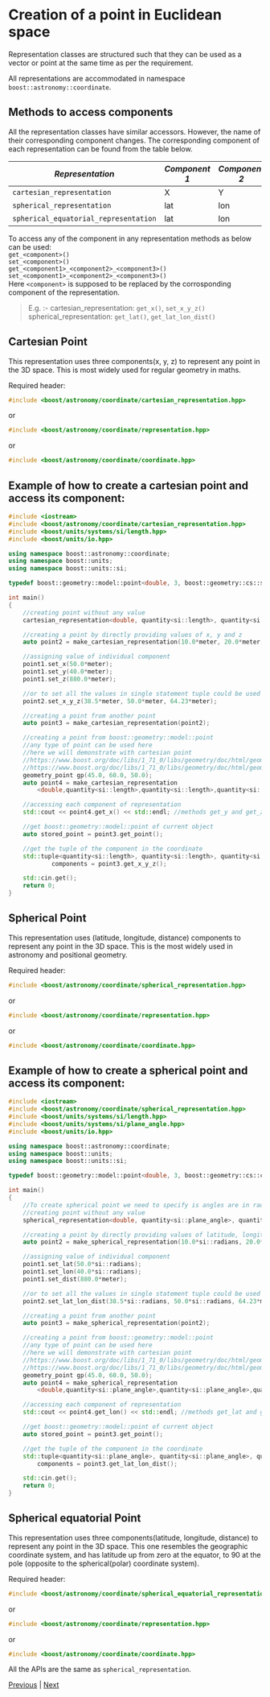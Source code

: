 # Creation of a point in Euclidean space

Representation classes are structured such that they can be used as a vector or point at the same time as per the requirement.

All representations are accommodated in namespace `boost::astronomy::coordinate`.

## Methods to access components
All the representation classes have similar accessors. However, the name of their corresponding component changes. The corresponding component of each representation can be found from the table below.

| *Representation*                      | *Component 1* | *Component 2* | *Component 3*
|---------------------------------------|---------------|---------------|---
| `cartesian_representation`            | X             | Y             | Z
| `spherical_representation`            | lat           | lon           | dist
| `spherical_equatorial_representation` | lat           | lon           | dist

To access any of the component in any representation methods as below can be used:<br>
`get_<component>()`<br>
`set_<component>()`<br>
`get_<component1>_<component2>_<component3>()`<br>
`set_<component1>_<component2>_<component3>()`<br>
Here `<component>` is supposed to be replaced by the corrosponding component of the representation.<br>
>E.g. :- cartesian_representation: `get_x()`, `set_x_y_z()`<br>
spherical_representation: `get_lat()`, `get_lat_lon_dist()`

## Cartesian Point
This representation uses three components(x, y, z) to represent any point in the 3D space. This is most widely used for regular geometry in maths.

Required header:
```c++
#include <boost/astronomy/coordinate/cartesian_representation.hpp>
```
or
```c++
#include <boost/astronomy/coordinate/representation.hpp>
```
or
```c++
#include <boost/astronomy/coordinate/coordinate.hpp>
```
## Example of how to create a cartesian point and access its component:
```c++
#include <iostream>
#include <boost/astronomy/coordinate/cartesian_representation.hpp>
#include <boost/units/systems/si/length.hpp>
#include <boost/units/io.hpp>

using namespace boost::astronomy::coordinate;
using namespace boost::units;
using namespace boost::units::si;

typedef boost::geometry::model::point<double, 3, boost::geometry::cs::spherical<boost::geometry::degree>> geometry_point;

int main()
{
    //creating point without any value
    cartesian_representation<double, quantity<si::length>, quantity<si::length>, quantity<si::length>> point1;

    //creating a point by directly providing values of x, y and z
    auto point2 = make_cartesian_representation(10.0*meter, 20.0*meter, 30.0*meter);

    //assigning value of individual component
    point1.set_x(50.0*meter);
    point1.set_y(40.0*meter);
    point1.set_z(880.0*meter);

    //or to set all the values in single statement tuple could be used as follow
    point2.set_x_y_z(38.5*meter, 50.0*meter, 64.23*meter);

    //creating a point from another point
    auto point3 = make_cartesian_representation(point2);

    //creating a point from boost::geometry::model::point
    //any type of point can be used here 
    //here we will demonstrate with cartesian point
    //https://www.boost.org/doc/libs/1_71_0/libs/geometry/doc/html/geometry/reference/models/model_point.html
    //https://www.boost.org/doc/libs/1_71_0/libs/geometry/doc/html/geometry/reference/cs.html
    geometry_point gp(45.0, 60.0, 50.0);
    auto point4 = make_cartesian_representation
        <double,quantity<si::length>,quantity<si::length>,quantity<si::length>>(gp);

    //accessing each component of representation
    std::cout << point4.get_x() << std::endl; //methods get_y and get_z are available

    //get boost::geometry::model::point of current object
    auto stored_point = point3.get_point();

    //get the tuple of the component in the coordinate
    std::tuple<quantity<si::length>, quantity<si::length>, quantity<si::length>>
            components = point3.get_x_y_z();

    std::cin.get();
    return 0;
}
```

## Spherical Point
This representation uses (latitude, longitude, distance) components to represent any point in the 3D space. This is the most widely used in astronomy and positional geometry.

Required header:
```c++
#include <boost/astronomy/coordinate/spherical_representation.hpp>
```
or
```c++
#include <boost/astronomy/coordinate/representation.hpp>
```
or
```c++
#include <boost/astronomy/coordinate/coordinate.hpp>
```
## Example of how to create a spherical point and access its component:
```c++
#include <iostream>
#include <boost/astronomy/coordinate/spherical_representation.hpp>
#include <boost/units/systems/si/length.hpp>
#include <boost/units/systems/si/plane_angle.hpp>
#include <boost/units/io.hpp>

using namespace boost::astronomy::coordinate;
using namespace boost::units;
using namespace boost::units::si;

typedef boost::geometry::model::point<double, 3, boost::geometry::cs::cartesian> geometry_point;

int main()
{
    //To create spherical point we need to specify is angles are in radian or degree
    //creating point without any value
    spherical_representation<double, quantity<si::plane_angle>, quantity<si::plane_angle>, quantity<si::length>> point1;

    //creating a point by directly providing values of latitude, longitude and distance
    auto point2 = make_spherical_representation(10.0*si::radians, 20.0*si::radians, 30.0*meter);

    //assigning value of individual component
    point1.set_lat(50.0*si::radians);
    point1.set_lon(40.0*si::radians);
    point1.set_dist(880.0*meter);

    //or to set all the values in single statement tuple could be used as follow
    point2.set_lat_lon_dist(38.5*si::radians, 50.0*si::radians, 64.23*meter);

    //creating a point from another point
    auto point3 = make_spherical_representation(point2);

    //creating a point from boost::geometry::model::point
    //any type of point can be used here 
    //here we will demonstrate with cartesian point
    //https://www.boost.org/doc/libs/1_71_0/libs/geometry/doc/html/geometry/reference/models/model_point.html
    //https://www.boost.org/doc/libs/1_71_0/libs/geometry/doc/html/geometry/reference/cs.html
    geometry_point gp(45.0, 60.0, 50.0);
    auto point4 = make_spherical_representation
        <double,quantity<si::plane_angle>,quantity<si::plane_angle>,quantity<si::length>>(gp);

    //accessing each component of representation
    std::cout << point4.get_lon() << std::endl; //methods get_lat and get_dist are available

    //get boost::geometry::model::point of current object
    auto stored_point = point3.get_point();

    //get the tuple of the component in the coordinate
    std::tuple<quantity<si::plane_angle>, quantity<si::plane_angle>, quantity<si::length>>
        components = point3.get_lat_lon_dist();

    std::cin.get();
    return 0;
}
```

## Spherical equatorial Point
This representation uses three components(latitude, longitude, distance) to represent any point in the 3D space. This one resembles the geographic coordinate system, and has latitude up from zero at the equator, to 90 at the pole (opposite to the spherical(polar) coordinate system).

Required header:
```c++
#include <boost/astronomy/coordinate/spherical_equatorial_representation.hpp>
```
or
```c++
#include <boost/astronomy/coordinate/representation.hpp>
```
or
```c++
#include <boost/astronomy/coordinate/coordinate.hpp>
```

All the APIs are the same as `spherical_representation`.

[Previous](euclidean_coordinate.md) | [Next](coordinate_conversion.md)
